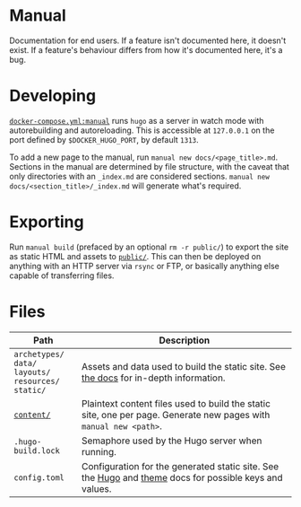 # Manual

Documentation for end users.  If a feature isn't documented here, it doesn't exist.  If a feature's behaviour differs from how it's documented here, it's a bug.

# Developing

[`docker-compose.yml:manual`](../docker-compose.yml) runs `hugo` as a server in watch mode with autorebuilding and autoreloading.  This is accessible at `127.0.0.1` on the port defined by `$DOCKER_HUGO_PORT`, by default `1313`.

To add a new page to the manual, run `manual new docs/<page_title>.md`.  Sections in the manual are determined by file structure, with the caveat that only directories with an `_index.md` are considered sections.  `manual new docs/<section_title>/_index.md` will generate what's required.

# Exporting

Run `manual build` (prefaced by an optional `rm -r public/`) to export the site as static HTML and assets to [`public/`](public/).  This can then be deployed on anything with an HTTP server via `rsync` or FTP, or basically anything else capable of transferring files.

# Files

Path | Description
-|-
`archetypes/` <br /> `data/` <br /> `layouts/` <br /> `resources/` <br /> `static/` | Assets and data used to build the static site.  See [the docs](https://gohugo.io/getting-started/directory-structure/) for in-depth information.
[`content/`](content/) | Plaintext content files used to build the static site, one per page.  Generate new pages with `manual new <path>`.
`.hugo-build.lock` | Semaphore used by the Hugo server when running.
`config.toml` | Configuration for the generated static site.  See the [Hugo](https://gohugo.io/getting-started/configuration/) and [theme](https://github.com/alex-shpak/hugo-book/blob/v9/README.md#configuration) docs for possible keys and values.
